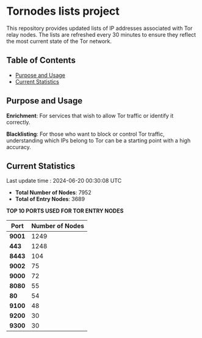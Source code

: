 # Tornodes lists project

This repository provides updated lists of IP addresses associated with Tor relay nodes. The lists are refreshed every 30 minutes to ensure they reflect the most current state of the Tor network.

## Table of Contents

- [Purpose and Usage](#purpose-and-usage)
- [Current Statistics](#current-statistics)


## Purpose and Usage

**Enrichment**: For services that wish to allow Tor traffic or identify it correctly.

**Blacklisting**: For those who want to block or control Tor traffic, understanding which IPs belong to Tor can be a starting point with a high accuracy.

## Current Statistics

Last update time : 2024-06-20 00:30:08 UTC

- **Total Number of Nodes**: 7952
- **Total of Entry Nodes**: 3689

**TOP 10 PORTS USED FOR TOR ENTRY NODES**

| **Port** | **Number of Nodes** |
|------|-----------------|
| **9001**   | 1249  |
| **443**   | 1248  |
| **8443**   | 104  |
| **9002**   | 75  |
| **9000**   | 72  |
| **8080**   | 55  |
| **80**   | 54  |
| **9100**   | 48  |
| **9200**   | 30  |
| **9300**   | 30  |

